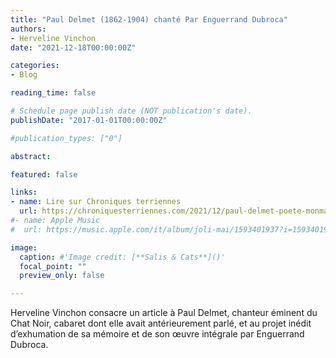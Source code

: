 ```yaml
---
title: "Paul Delmet (1862-1904) chanté Par Enguerrand Dubroca"
authors:
- Herveline Vinchon
date: "2021-12-18T00:00:00Z"

categories:
- Blog

reading_time: false

# Schedule page publish date (NOT publication's date).
publishDate: "2017-01-01T00:00:00Z"

#publication_types: ["0"]

abstract: 

featured: false

links:
- name: Lire sur Chroniques terriennes
  url: https://chroniquesterriennes.com/2021/12/paul-delmet-poete-monmartrois-1862-1904-exhume-par-enguerrand-debroca-2021.html
#- name: Apple Music
#  url: https://music.apple.com/it/album/joli-mai/1593401937?i=1593401938&l=en

image:
  caption: #'Image credit: [**Salis & Cats**]()'
  focal_point: ""
  preview_only: false

---
```

Herveline Vinchon consacre un article à Paul Delmet, chanteur éminent du Chat Noir, cabaret dont elle avait antérieurement parlé, et au projet inédit d’exhumation de sa mémoire et de son œuvre intégrale par Enguerrand Dubroca.